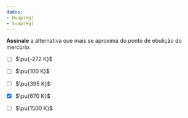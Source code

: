 ```yaml
---
dados:
- Hvap(Hg)
- Svap(Hg)
---
```

**Assinale** a alternativa que mais se aproxima do ponto de ebulição do mercúrio.

- [ ] $\pu{-272 K}$
- [ ] $\pu{100 K}$
- [ ] $\pu{395 K}$
- [x] $\pu{670 K}$
- [ ] $\pu{1500 K}$

